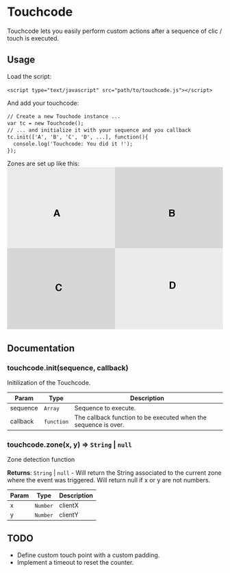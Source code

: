 # Touchcode

Touchcode lets you easily perform custom actions after a sequence of clic / touch is executed.

## Usage

Load the script:

`<script type="text/javascript" src="path/to/touchcode.js"></script>`

And add your touchcode:

```
// Create a new Touchode instance ...
var tc = new Touchcode();
// ... and initialize it with your sequence and you callback
tc.init(['A', 'B', 'C', 'D', ...], function(){
  console.log('Touchcode: You did it !');
});
```

Zones are set up like this:
![Zones](zones.png "Zones")

## Documentation

<a name="Touchcode+init"></a>
### touchcode.init(sequence, callback)
Initilization of the Touchcode.

| Param | Type | Description |
| --- | --- | --- |
| sequence | <code>Array</code> | Sequence to execute. |
| callback | <code>function</code> | The callback function to be executed when the sequence is over. |

<a name="Touchcode+zone"></a>
### touchcode.zone(x, y) ⇒ <code>String</code> &#124; <code>null</code>
Zone detection function

**Returns**: <code>String</code> &#124; <code>null</code> - Will return the String associated to the current zone where the event was triggered. Will return null if x or y are not numbers.

| Param | Type | Description |
| --- | --- | --- |
| x | <code>Number</code> | clientX |
| y | <code>Number</code> | clientY |

## TODO
  * Define custom touch point with a custom padding.
  * Implement a timeout to reset the counter.
